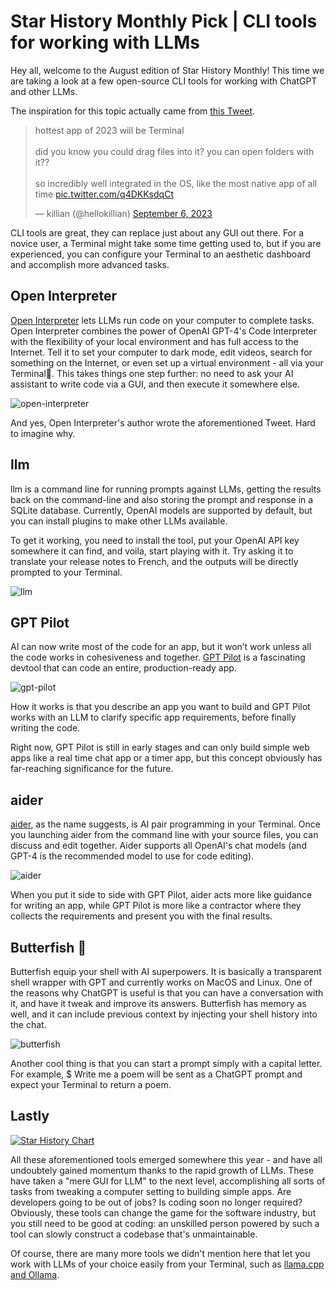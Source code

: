 # Star History Monthly Pick | CLI tools for working with LLMs

Hey all, welcome to the August edition of Star History Monthly! This time we are taking a look at a few open-source CLI tools for working with ChatGPT and other LLMs.

The inspiration for this topic actually came from [this Tweet](https://twitter.com/hellokillian/status/1699540666953629722). 

<blockquote class="twitter-tweet"><p lang="en" dir="ltr">hottest app of 2023 will be Terminal<br><br>did you know you could drag files into it? you can open folders with it?? <br><br>so incredibly well integrated in the OS, like the most native app of all time <a href="https://t.co/q4DKKsdqCt">pic.twitter.com/q4DKKsdqCt</a></p>&mdash; killian (@hellokillian) <a href="https://twitter.com/hellokillian/status/1699540666953629722">September 6, 2023</a></blockquote> <script async src="https://platform.twitter.com/widgets.js" charset="utf-8"></script>

CLI tools are great, they can replace just about any GUI out there. For a novice user, a Terminal might take some time getting used to, but if you are experienced, you can configure your Terminal to an aesthetic dashboard and accomplish more advanced tasks.

## Open Interpreter

[Open Interpreter](https://github.com/KillianLucas/open-interpreter/) lets LLMs run code on your computer to complete tasks. Open Interpreter combines the power of OpenAI GPT-4's Code Interpreter with the flexibility of your local environment and has full access to the Internet.
Tell it to set your computer to dark mode, edit videos, search for something on the Internet, or even set up a virtual environment - all via your Terminal🤯. This takes things one step further: no need to ask your AI assistant to write code via a GUI, and then execute it somewhere else.

![open-interpreter](/blog/assets/cli-tool-for-llm/open-interpreter.webp)

And yes, Open Interpreter's author wrote the aforementioned Tweet. Hard to imagine why.

## llm

llm is a command line for running prompts against LLMs, getting the results back on the command-line and also storing the prompt and response in a SQLite database. Currently, OpenAI models are supported by default, but you can install plugins to make other LLMs available.

To get it working, you need to install the tool, put your OpenAI API key somewhere it can find, and voila, start playing with it. Try asking it to translate your release notes to French, and the outputs will be directly prompted to your Terminal.

![llm](/blog/assets/cli-tool-for-llm/llm.webp)

## GPT Pilot

AI can now write most of the code for an app, but it won’t work unless all the code works in cohesiveness and together. [GPT Pilot](https://github.com/Pythagora-io/gpt-pilot) is a fascinating devtool that can code an entire, production-ready app.

![gpt-pilot](/blog/assets/cli-tool-for-llm/gpt-pilot.webp)

How it works is that you describe an app you want to build and GPT Pilot works with an LLM to clarify specific app requirements, before finally writing the code. 

Right now, GPT Pilot is still in early stages and can only build simple web apps like a real time chat app or a timer app, but this concept obviously has far-reaching significance for the future.

## aider

[aider](https://github.com/paul-gauthier/aider), as the name suggests, is AI pair programming in your Terminal. Once you launching aider from the command line with your source files, you can discuss and edit together. Aider supports all OpenAI's chat models (and GPT-4 is the recommended model to use for code editing). 

![aider](/blog/assets/cli-tool-for-llm/aider.webp)

When you put it side to side with GPT Pilot, aider acts more like guidance for writing an app, while GPT Pilot is more like a contractor where they collects the requirements and present you with the final results.

## Butterfish 🐠

Butterfish equip your shell with AI superpowers. It is basically a transparent shell wrapper with GPT and currently works on MacOS and Linux. One of the reasons why ChatGPT is useful is that you can have a conversation with it, and have it tweak and improve its answers. Butterfish has memory as well, and it can include previous context by injecting your shell history into the chat. 

![butterfish](/blog/assets/cli-tool-for-llm/butterfish.webp)

Another cool thing is that you can start a prompt simply with a capital letter. For example, $ Write me a poem will be sent as a ChatGPT prompt and expect your Terminal to return a poem.

## Lastly

[![Star History Chart](https://api.star-history.com/svg?repos=KillianLucas/open-interpreter,simonw/llm,Pythagora-io/gpt-pilot,paul-gauthier/aider,bakks/butterfish&type=Date)](https://star-history.com/#KillianLucas/open-interpreter&simonw/llm&Pythagora-io/gpt-pilot&paul-gauthier/aider&bakks/butterfish&Date)

All these aforementioned tools emerged somewhere this year - and have all undoubtely gained momentum thanks to the rapid growth of LLMs. These have taken a "mere GUI for LLM" to the next level, accomplishing all sorts of tasks from tweaking a computer setting to building simple apps. Are developers going to be out of jobs? Is coding soon no longer required? Obviously, these tools can change the game for the software industry, but you still need to be good at coding: an unskilled person powered by such a tool can slowly construct a codebase that's unmaintainable. 

Of course, there are many more tools we didn't mention here that let you work with LLMs of your choice easily from your Terminal, such as [llama.cpp and Ollama](/blog/llama2).